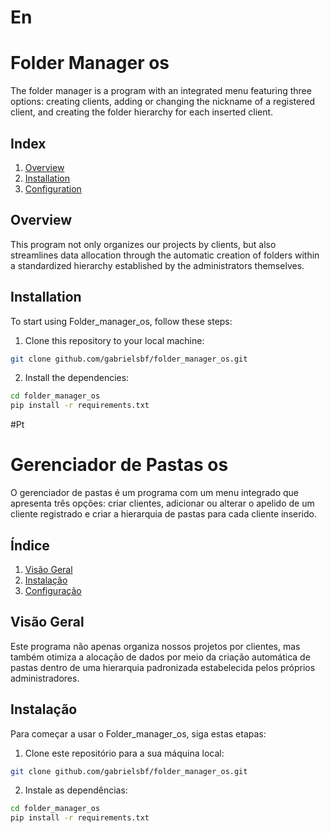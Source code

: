 # En
# Folder Manager os 

The folder manager is a program with an integrated menu featuring three options: creating clients, adding or changing the nickname of a registered client, and creating the folder hierarchy for each inserted client.

## Index

1. [Overview](#overview)
2. [Installation](#installation)
3. [Configuration](#configuration)

## Overview

This program not only organizes our projects by clients, but also streamlines data allocation through the automatic creation of folders within a standardized hierarchy established by the administrators themselves.

## Installation

To start using Folder_manager_os, follow these steps:

1. Clone this repository to your local machine:

```bash
git clone github.com/gabrielsbf/folder_manager_os.git
```

2. Install the dependencies:

```bash
cd folder_manager_os
pip install -r requirements.txt
```


#Pt
# Gerenciador de Pastas os 

O gerenciador de pastas é um programa com um menu integrado que apresenta três opções: criar clientes, adicionar ou alterar o apelido de um cliente registrado e criar a hierarquia de pastas para cada cliente inserido.

## Índice

1. [Visão Geral](#visão-geral)
2. [Instalação](#instalação)
3. [Configuração](#configuração)

## Visão Geral

Este programa não apenas organiza nossos projetos por clientes, mas também otimiza a alocação de dados por meio da criação automática de pastas dentro de uma hierarquia padronizada estabelecida pelos próprios administradores.

## Instalação

Para começar a usar o Folder_manager_os, siga estas etapas:

1. Clone este repositório para a sua máquina local:
```bash
git clone github.com/gabrielsbf/folder_manager_os.git
```
2. Instale as dependências:
```bash
cd folder_manager_os
pip install -r requirements.txt
```
